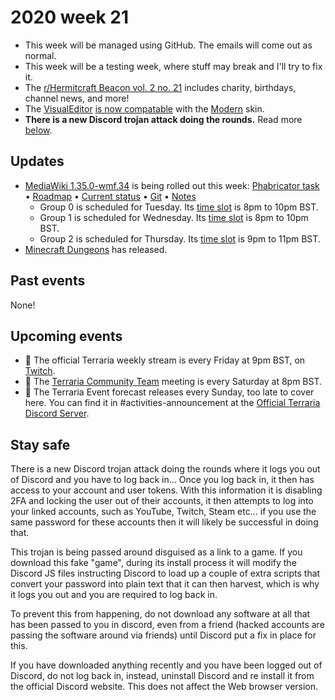 # 2020 week 21

 - This week will be managed using GitHub. The emails will come out as normal.
 - This week will be a testing week, where stuff may break and I'll try to fix it.
 - The [r/Hermitcraft Beacon vol. 2 no. 21](https://www.reddit.com/r/HermitCraft/comments/gq5jye/the_rhermitcraft_beacon_20200525/) includes charity, birthdays, channel news, and more!
 - The [VisualEditor](https://www.mediawiki.org/wiki/VisualEditor) [is now compatable](https://phabricator.wikimedia.org/T177243) with the [Modern](https://www.mediawiki.org/wiki/Skin:Modern) skin.
 - **There is a new Discord trojan attack doing the rounds.** Read more [below](#stay-safe).

## Updates
 - [MediaWiki 1.35.0-wmf.34](https://www.mediawiki.org/wiki/MediaWiki_1.35/wmf.34) is being rolled out this week: [Phabricator task](https://phabricator.wikimedia.org/T253022) • [Roadmap](https://www.mediawiki.org/wiki/MediaWiki_1.35/Roadmap#34) • [Current status](https://versions.toolforge.org/) • [Git](https://phabricator.wikimedia.org/source/mediawiki/history/wmf%252F1.35.0-wmf.34) • [Notes](https://phabricator.wikimedia.org/maniphest/?project=PHID-PROJ-rxxuhlo4hr46ltm5xq2y&statuses=open()&group=none&order=newest#R)
    - Group 0 is scheduled for Tuesday. Its [time slot](https://wikitech.wikimedia.org/wiki/Deployments#deploycal-item-20200526T1900  ) is 8pm to 10pm BST.
    - Group 1 is scheduled for Wednesday. Its [time slot](https://wikitech.wikimedia.org/wiki/Deployments#deploycal-item-20200527T1900) is 8pm to 10pm BST.
    - Group 2 is scheduled for Thursday. Its [time slot](https://wikitech.wikimedia.org/wiki/Deployments#deploycal-item-20200528T1900 ) is 9pm to 11pm BST.
 - [Minecraft Dungeons](https://www.minecraft.net/en-us/about-dungeons/) has released.


## Past events
None! 

## Upcoming events
 - 🔄 The official Terraria weekly stream is every Friday at 9pm BST, on [Twitch](https://www.twitch.tv/terrariaofficial).
 - 🔄 The [Terraria Community Team](https://discord.gg/chpcEC2) meeting is every Saturday at 8pm BST.
 - 🔄 The Terraria Event forecast releases every Sunday, too late to cover here. You can find it in #activities-announcement at the [Official Terraria Discord Server](http://discord.gg/terraria).

## Stay safe
There is a new Discord trojan attack doing the rounds where it logs you out of Discord and you have to log back in... Once you log back in, it then has access to your account and user tokens. 
With this information it is disabling 2FA and locking the user out of their accounts, it then attempts to log into your linked accounts, such as YouTube, Twitch, Steam etc... if you use the same password for these accounts then it will likely be successful in doing that. 

This trojan is being passed around disguised as a link to a game. If you download this fake "game", during its install process it will modify the Discord JS files instructing Discord to load up a couple of extra scripts that convert your password into plain text that it can then harvest, which is why it logs you out and you are required to log back in.

To prevent this from happening, do not download any software at all that has been passed to you in discord, even from a friend (hacked accounts are passing the software around via friends) until Discord put a fix in place for this. 

If you have downloaded anything recently and you have been logged out of Discord, do not log back in, instead, uninstall Discord and re install it from the official Discord website. 
This does not affect the Web browser version.
